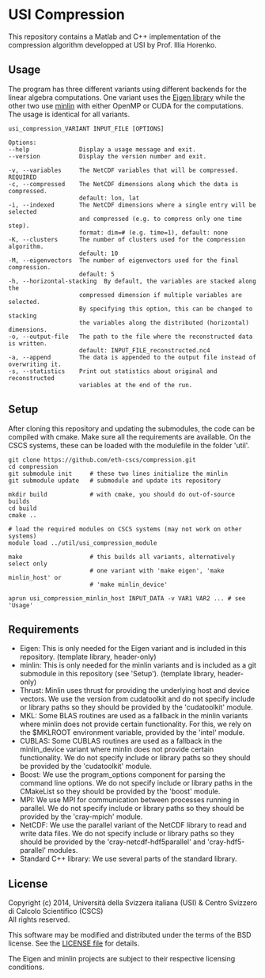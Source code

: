 USI Compression
===============

This repository contains a Matlab and C++ implementation of the compression
algorithm developped at USI by Prof. Illia Horenko.


Usage
-----

The program has three different variants using different backends for the
linear algebra computations.
One variant uses the [Eigen library](http://eigen.tuxfamily.org/) while the
other two use [minlin](https://github.com/bcumming/minlin) with either OpenMP
or CUDA for the computations. The usage is identical for all variants.

    usi_compression_VARIANT INPUT_FILE [OPTIONS]

    Options:
    --help              Display a usage message and exit.
    --version           Display the version number and exit.

    -v, --variables     The NetCDF variables that will be compressed. REQUIRED
    -c, --compressed    The NetCDF dimensions along which the data is compressed.
                        default: lon, lat
    -i, --indexed       The NetCDF dimensions where a single entry will be selected
                        and compressed (e.g. to compress only one time step).
                        format: dim=# (e.g. time=1), default: none
    -K, --clusters      The number of clusters used for the compression algorithm.
                        default: 10
    -M, --eigenvectors  The number of eigenvectors used for the final compression.
                        default: 5
    -h, --horizontal-stacking  By default, the variables are stacked along the
                        compressed dimension if multiple variables are selected.
                        By specifying this option, this can be changed to stacking
                        the variables along the distributed (horizontal) dimensions.
    -o, --output-file   The path to the file where the reconstructed data is written.
                        default: INPUT_FILE_reconstructed.nc4
    -a, --append        The data is appended to the output file instead of overwriting it.
    -s, --statistics    Print out statistics about original and reconstructed
                        variables at the end of the run.


Setup
-----

After cloning this repository and updating the submodules, the code can be
compiled with cmake. Make sure all the requirements are available. On the CSCS
systems, these can be loaded with the modulefile in the folder 'util'.

    git clone https://github.com/eth-cscs/compression.git
    cd compression
    git submodule init     # these two lines initialize the minlin
    git submodule update   # submodule and update its repository

    mkdir build            # with cmake, you should do out-of-source builds
    cd build
    cmake ..

    # load the required modules on CSCS systems (may not work on other systems)
    module load ../util/usi_compression_module

    make                   # this builds all variants, alternatively select only
                           # one variant with 'make eigen', 'make minlin_host' or
                           # 'make minlin_device'

    aprun usi_compression_minlin_host INPUT_DATA -v VAR1 VAR2 ... # see 'Usage'


Requirements
------------

* Eigen: This is only needed for the Eigen variant and is included in this
  repository. (template library, header-only)
* minlin: This is only needed for the minlin variants and is included as a
  git submodule in this repository (see 'Setup'). (template library, header-only)
* Thrust: Minlin uses thrust for providing the underlying host and device
  vectors. We use the version from cudatoolkit and do not specify include or
  library paths so they should be provided by the 'cudatoolkit' module.
* MKL: Some BLAS routines are used as a fallback in the minlin variants where
  minlin does not provide certain functionality. For this, we rely on the
  $MKLROOT environment variable, provided by the 'intel' module.
* CUBLAS: Some CUBLAS routines are used as a fallback in the minlin_device
  variant where minlin does not provide certain functionality. We do not
  specify include or library paths so they should be provided by the
  'cudatoolkit' module.
* Boost: We use the program_options component for parsing the command line
  options. We do not specify include or library paths in the CMakeList so they
  should be provided by the 'boost' module.
* MPI: We use MPI for communication between processes running in parallel. We
  do not specify include or library paths so they should be provided by the
  'cray-mpich' module.
* NetCDF: We use the parallel variant of the NetCDF library to read and write
  data files. We do not specify include or library paths so they should be
  provided by the 'cray-netcdf-hdf5parallel' and 'cray-hdf5-parallel' modules.
* Standard C++ library: We use several parts of the standard library.


License
-------
Copyright (c) 2014, Università della Svizzera italiana (USI) & Centro Svizzero di Calcolo Scientifico (CSCS)  
All rights reserved.

This software may be modified and distributed under the terms of the BSD license. See the [LICENSE file](LICENSE.md) for details.

The Eigen and minlin projects are subject to their respective licensing conditions.
